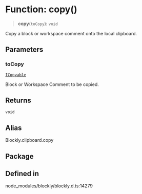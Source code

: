 # Function: copy()

> **copy**(`toCopy`): `void`

Copy a block or workspace comment onto the local clipboard.

## Parameters

### toCopy

[`ICopyable`](../../classes/ICopyable.md)

Block or Workspace Comment to be copied.

## Returns

`void`

## Alias

Blockly.clipboard.copy

## Package

## Defined in

node_modules/blockly/blockly.d.ts:14279
